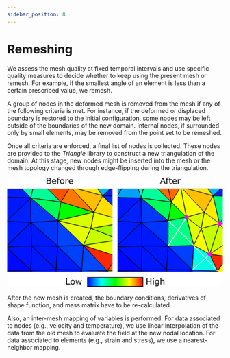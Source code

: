 ```yaml
---
sidebar_position: 8
---
```


# Remeshing

We assess the mesh quality at fixed temporal intervals and use specific
quality measures to decide whether to keep using the present mesh or
remesh. For example, if the smallest angle of an element is less than a
certain prescribed value, we remesh. 

A group of nodes in the deformed
mesh is removed from the mesh if any of the following criteria is met.
For instance, if the deformed or displaced boundary is restored to the
initial configuration, some nodes may be left outside of the boundaries
of the new domain. Internal nodes, if surrounded only by small elements,
may be removed from the point set to be remeshed. 

Once all criteria are
enforced, a final list of nodes is collected. These nodes are provided
to the *Triangle* library to construct a new
triangulation of the domain. At this stage, new nodes might be inserted
into the mesh or the mesh topology changed through edge-flipping during
the triangulation.

![edge flipping during remeshing](./img/edgeflipping.png)

After the new mesh is created, the boundary
conditions, derivatives of shape function, and mass matrix have to be
re-calculated. 

Also, an inter-mesh mapping of variables is performed. 
For data associated to nodes (e.g., velocity and
temperature), we use linear interpolation of the data from the old mesh
to evaluate the field at the new nodal location. For data associated to
elements (e.g., strain and stress), we use a nearest-neighbor mapping.

<!-- When most of the deformation is focused in and around a few deformation
zones like shear bands, most of the elements outside of the zones deform
only slightly and thus mostly remain unaffected by remeshing. The high
degree of similarity between the new and old meshes makes projecting the
fields of variables between the meshes very easy. For nodes and elements
unaffected by remeshing, which are the majority, a simple injection
suffices. That is, the data of the nodes and elements of the old mesh
are mapped onto the nodes and elements which are collocated with them in
the new mesh. -->

<!-- When deformation is not localized but distributed over a broad region of
the domain, remeshing might result in a new mesh that is very different
from the old one. Then, an inter-mesh mapping of variables becomes
necessary. -->

